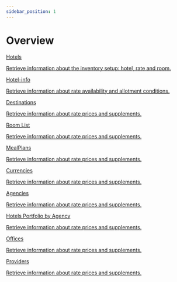 ```yaml
---
sidebar_position: 1
---
```


# Overview

<div className="shortcuts-overview">
    <div className="shortcuts-overview__content">
        <a className="item" href="hotels">
            <icon icon="fa-brands fa-github" size="lg" />
            <p className="item__title">Hotels</p>
            <p className="item__subtitle">Retrieve information about the inventory setup: hotel, rate and room.</p>
        </a>
        <a className="item" href="hotels-info">
            <icon icon="fa-brands fa-github" size="lg" />
            <p className="item__title">Hotel-info</p>
            <p className="item__subtitle">Retrieve information about rate availability and allotment conditions.</p>
        </a>
        <a className="item" href="destinations">
            <icon icon="fa-brands fa-github" size="lg" />
            <p className="item__title">Destinations</p>
            <p className="item__subtitle">Retrieve information about rate prices and supplements.</p>
        </a>
        <a className="item" href="room-list">
            <icon icon="fa-brands fa-github" size="lg" />
            <p className="item__title">Room List</p>
            <p className="item__subtitle">Retrieve information about rate prices and supplements.</p>
        </a>
        <a className="item" href="meal-plans">
            <icon icon="fa-brands fa-github" size="lg" />
            <p className="item__title">MealPlans</p>
            <p className="item__subtitle">Retrieve information about rate prices and supplements.</p>
        </a>
        <a className="item" href="currencies">
            <icon icon="fa-brands fa-github" size="lg" />
            <p className="item__title">Currencies</p>
            <p className="item__subtitle">Retrieve information about rate prices and supplements.</p>
        </a>
        <a className="item" href="agencies">
            <icon icon="fa-brands fa-github" size="lg" />
            <p className="item__title">Agencies</p>
            <p className="item__subtitle">Retrieve information about rate prices and supplements.</p>
        </a>
        <a className="item" href="hotels-portfolio-by-agency">
            <icon icon="fa-brands fa-github" size="lg" />
            <p className="item__title">Hotels Portfolio by Agency</p>
            <p className="item__subtitle">Retrieve information about rate prices and supplements.</p>
        </a>
        <a className="item" href="offices">
            <icon icon="fa-brands fa-github" size="lg" />
            <p className="item__title">Offices</p>
            <p className="item__subtitle">Retrieve information about rate prices and supplements.</p>
        </a>
        <a className="item" href="providers">
            <icon icon="fa-brands fa-github" size="lg" />
            <p className="item__title">Providers</p>
            <p className="item__subtitle">Retrieve information about rate prices and supplements.</p>
        </a>
    </div> 
</div>